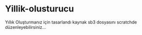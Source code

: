 # Yillik-olusturucu
Yıllık Oluşturmanız için tasarlandı kaynak sb3 dosyasını scratchde düzenleyebilirsiniz...
